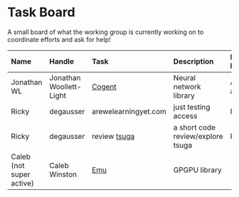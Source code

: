 # Task Board

A small board of what the working group is currently working on to coordinate efforts and ask for help! 


| Name | Handle | Task | Description | Need Help? | Help Desc | 
| :--- | :--- | :---| :--- | :--- | :--- |
| Jonathan WL | Jonathan Woollett-Light | [Cogent](https://crates.io/crates/cogent) | Neural network library | Any appreciated | Specifcally in convolutional layers |
| Ricky | degausser | arewelearningyet.com | just testing access | N | N/A | 
| Ricky | degausser | review [tsuga](https://github.com/quietlychris/tsuga) | a short code review/explore tsuga | N | N/A | 
| Caleb (not super active) | Caleb Winston | [Emu](https://calebwin.github.io/emu/) | GPGPU library |  |  | 
